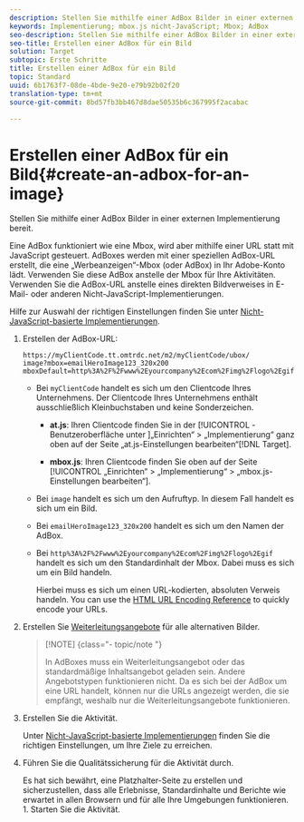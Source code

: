 ```yaml
---
description: Stellen Sie mithilfe einer AdBox Bilder in einer externen Implementierung bereit.
keywords: Implementierung; mbox.js nicht-JavaScript; Mbox; AdBox
seo-description: Stellen Sie mithilfe einer AdBox Bilder in einer externen Implementierung bereit.
seo-title: Erstellen einer AdBox für ein Bild
solution: Target
subtopic: Erste Schritte
title: Erstellen einer AdBox für ein Bild
topic: Standard
uuid: 6b1763f7-08de-4bde-9e20-e79b92b02f20
translation-type: tm+mt
source-git-commit: 8bd57fb3bb467d8dae50535b6c367995f2acabac

---
```



# Erstellen einer AdBox für ein Bild{#create-an-adbox-for-an-image}

Stellen Sie mithilfe einer AdBox Bilder in einer externen Implementierung bereit.

Eine AdBox funktioniert wie eine Mbox, wird aber mithilfe einer URL statt mit JavaScript gesteuert. AdBoxes werden mit einer speziellen AdBox-URL erstellt, die eine „Werbeanzeigen“-Mbox (oder AdBox) in Ihr Adobe-Konto lädt. Verwenden Sie diese AdBox anstelle der Mbox für Ihre Aktivitäten. Verwenden Sie die AdBox-URL anstelle eines direkten Bildverweises in E-Mail- oder anderen Nicht-JavaScript-Implementierungen.

Hilfe zur Auswahl der richtigen Einstellungen finden Sie unter [Nicht-JavaScript-basierte Implementierungen](../../c-implementing-target/c-non-javascript-based-implementation/non-javascript-based-implementation.md#concept_4799C58B081A43F6B3B8CC25A8D5D7C4).

1. Erstellen der AdBox-URL:

   ```
   https://myClientCode.tt.omtrdc.net/m2/myClientCode/ubox/
   image?mbox=emailHeroImage123_320x200
   mboxDefault=http%3A%2F%2Fwww%2Eyourcompany%2Ecom%2Fimg%2Flogo%2Egif
   ```

   * Bei `myClientCode` handelt es sich um den Clientcode Ihres Unternehmens. Der Clientcode Ihres Unternehmens enthält ausschließlich Kleinbuchstaben und keine Sonderzeichen.

      * **at.js**: Ihren Clientcode finden Sie in der [!UICONTROL -Benutzeroberfläche unter ]„Einrichten“ &gt; „Implementierung“ ganz oben auf der Seite „at.js-Einstellungen bearbeiten“[!DNL Target].

      * **mbox.js**: Ihren Clientcode finden Sie oben auf der Seite [!UICONTROL „Einrichten“ &gt; „Implementierung“ &gt; „mbox.js-Einstellungen bearbeiten“].
   * Bei `image` handelt es sich um den Aufruftyp. In diesem Fall handelt es sich um ein Bild.

   * Bei `emailHeroImage123_320x200` handelt es sich um den Namen der AdBox.

   * Bei `http%3A%2F%2Fwww%2Eyourcompany%2Ecom%2Fimg%2Flogo%2Egif` handelt es sich um den Standardinhalt der Mbox. Dabei muss es sich um ein Bild handeln.

      Hierbei muss es sich um einen URL-kodierten, absoluten Verweis handeln. You can use the [HTML URL Encoding Reference](https://www.w3schools.com/tags/ref_urlencode.asp) to quickly encode your URLs.


1. Erstellen Sie [Weiterleitungsangebote](../../c-experiences/c-manage-content/offer-redirect.md#task_33C80CD722564303B687948261484F94) für alle alternativen Bilder.

   >[!NOTE] {class=&quot;- topic/note &quot;}
   >
   >In AdBoxes muss ein Weiterleitungsangebot oder das standardmäßige Inhaltsangebot geladen sein. Andere Angebotstypen funktionieren nicht. Da es sich bei der AdBox um eine URL handelt, können nur die URLs angezeigt werden, die sie empfängt, weshalb nur die Weiterleitungsangebote funktionieren.

1. Erstellen Sie die Aktivität.

   Unter [Nicht-JavaScript-basierte Implementierungen](../../c-implementing-target/c-non-javascript-based-implementation/non-javascript-based-implementation.md#concept_4799C58B081A43F6B3B8CC25A8D5D7C4) finden Sie die richtigen Einstellungen, um Ihre Ziele zu erreichen.
1. Führen Sie die Qualitätssicherung für die Aktivität durch.

   Es hat sich bewährt, eine Platzhalter-Seite zu erstellen und sicherzustellen, dass alle Erlebnisse, Standardinhalte und Berichte wie erwartet in allen Browsern und für alle Ihre Umgebungen funktionieren. 1. Starten Sie die Aktivität.
